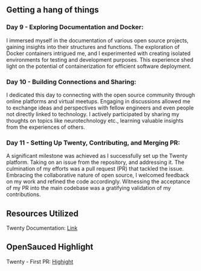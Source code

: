 ## Getting a hang of things

### Day 9 - Exploring Documentation and Docker:
I immersed myself in the documentation of various open source projects, gaining insights into their structures and functions. The exploration of Docker containers intrigued me, and I experimented with creating isolated environments for testing and development purposes. This experience shed light on the potential of containerization for efficient software deployment.

### Day 10 - Building Connections and Sharing:
I dedicated this day to connecting with the open source community through online platforms and virtual meetups. Engaging in discussions allowed me to exchange ideas and perspectives with fellow engineers and even people not directly linked to technology. I actively participated by sharing my thoughts on topics like neurotechnology etc., learning valuable insights from the experiences of others.

### Day 11 - Setting Up Twenty, Contributing, and Merging PR:
A significant milestone was achieved as I successfully set up the Twenty platform. Taking on an issue from the repository, and addressing it. The culmination of my efforts was a pull request (PR) that tackled the issue. Embracing the collaborative nature of open source, I welcomed feedback on my work and refined the code accordingly. Witnessing the acceptance of my PR into the main codebase was a gratifying validation of my contributions.

## Resources Utilized
Twenty Documentation: [Link](https://docs.twenty.com/developer/local-setup)

## OpenSauced Highlight
Twenty - First PR: [Highight](https://insights.opensauced.pizza/feed/388)
